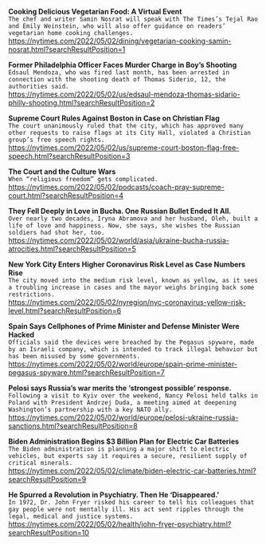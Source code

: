 **Cooking Delicious Vegetarian Food: A Virtual Event**\
`The chef and writer Samin Nosrat will speak with The Times’s Tejal Rao and Emily Weinstein, who will also offer guidance on readers’ vegetarian home cooking challenges.`\
https://nytimes.com/2022/05/02/dining/vegetarian-cooking-samin-nosrat.html?searchResultPosition=1

**Former Philadelphia Officer Faces Murder Charge in Boy’s Shooting**\
`Edsaul Mendoza, who was fired last month, has been arrested in connection with the shooting death of Thomas Siderio, 12, the authorities said.`\
https://nytimes.com/2022/05/02/us/edsaul-mendoza-thomas-sidario-philly-shooting.html?searchResultPosition=2

**Supreme Court Rules Against Boston in Case on Christian Flag**\
`The court unanimously ruled that the city, which has approved many other requests to raise flags at its City Hall, violated a Christian group’s free speech rights.`\
https://nytimes.com/2022/05/02/us/supreme-court-boston-flag-free-speech.html?searchResultPosition=3

**The Court and the Culture Wars**\
`When “religious freedom” gets complicated.`\
https://nytimes.com/2022/05/02/podcasts/coach-pray-supreme-court.html?searchResultPosition=4

**They Fell Deeply in Love in Bucha. One Russian Bullet Ended It All.**\
`Over nearly two decades, Iryna Abramova and her husband, Oleh, built a life of love and happiness. Now, she says, she wishes the Russian soldiers had shot her, too.`\
https://nytimes.com/2022/05/02/world/asia/ukraine-bucha-russia-atrocities.html?searchResultPosition=5

**New York City Enters Higher Coronavirus Risk Level as Case Numbers Rise**\
`The city moved into the medium risk level, known as yellow, as it sees a troubling increase in cases and the mayor weighs bringing back some restrictions.`\
https://nytimes.com/2022/05/02/nyregion/nyc-coronavirus-yellow-risk-level.html?searchResultPosition=6

**Spain Says Cellphones of Prime Minister and Defense Minister Were Hacked**\
`Officials said the devices were breached by the Pegasus spyware, made by an Israeli company, which is intended to track illegal behavior but has been misused by some governments.`\
https://nytimes.com/2022/05/02/world/europe/spain-prime-minister-pegasus-spyware.html?searchResultPosition=7

**Pelosi says Russia’s war merits the ‘strongest possible’ response.**\
`Following a visit to Kyiv over the weekend, Nancy Pelosi held talks in Poland with President Andrzej Duda, a meeting aimed at deepening Washington’s partnership with a key NATO ally.`\
https://nytimes.com/2022/05/02/world/europe/pelosi-ukraine-russia-sanctions.html?searchResultPosition=8

**Biden Administration Begins $3 Billion Plan for Electric Car Batteries**\
`The Biden administration is planning a major shift to electric vehicles, but experts say it requires a secure, resilient supply of critical minerals.`\
https://nytimes.com/2022/05/02/climate/biden-electric-car-batteries.html?searchResultPosition=9

**He Spurred a Revolution in Psychiatry. Then He ‘Disappeared.’**\
`In 1972, Dr. John Fryer risked his career to tell his colleagues that gay people were not mentally ill. His act sent ripples through the legal, medical and justice systems.`\
https://nytimes.com/2022/05/02/health/john-fryer-psychiatry.html?searchResultPosition=10

